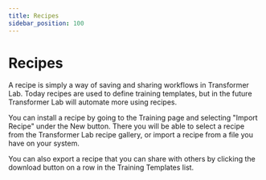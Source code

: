 ```yaml
---
title: Recipes
sidebar_position: 100
---
```


# Recipes

A recipe is simply a way of saving and sharing workflows in Transformer Lab. 
Today recipes are used to define training templates, but in the future Transformer Lab will automate more using recipes.

You can install a recipe by going to the Training page and selecting "Import Recipe" under the New button.
There you will be able to select a recipe from the Transformer Lab recipe gallery,
or import a recipe from a file you have on your system.

You can also export a recipe that you can share with others by clicking the download button on a row in the Training Templates list.
